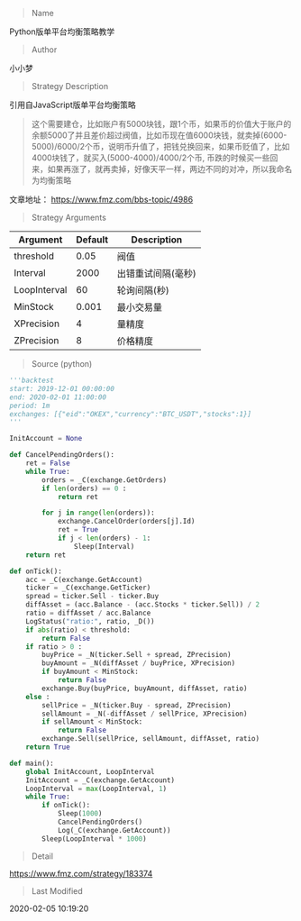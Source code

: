 
> Name

Python版单平台均衡策略教学

> Author

小小梦

> Strategy Description

引用自JavaScript版单平台均衡策略
> 这个需要建仓，比如账户有5000块钱，跟1个币，如果币的价值大于账户的余额5000了并且差价超过阀值，比如币现在值6000块钱，就卖掉(6000-5000)/6000/2个币，说明币升值了，把钱兑换回来，如果币贬值了，比如4000块钱了，就买入(5000-4000)/4000/2个币, 币跌的时候买一些回来，如果再涨了，就再卖掉，好像天平一样，两边不同的对冲，所以我命名为均衡策略

文章地址： https://www.fmz.com/bbs-topic/4986

> Strategy Arguments



|Argument|Default|Description|
|----|----|----|
|threshold|0.05|阀值|
|Interval|2000|出错重试间隔(毫秒)|
|LoopInterval|60|轮询间隔(秒)|
|MinStock|0.001|最小交易量|
|XPrecision|4|量精度|
|ZPrecision|8|价格精度|


> Source (python)

``` python
'''backtest
start: 2019-12-01 00:00:00
end: 2020-02-01 11:00:00
period: 1m
exchanges: [{"eid":"OKEX","currency":"BTC_USDT","stocks":1}]
'''

InitAccount = None

def CancelPendingOrders():
    ret = False
    while True:
        orders = _C(exchange.GetOrders)
        if len(orders) == 0 :
            return ret

        for j in range(len(orders)):
            exchange.CancelOrder(orders[j].Id)
            ret = True
            if j < len(orders) - 1:
                Sleep(Interval)
    return ret 

def onTick():
    acc = _C(exchange.GetAccount)
    ticker = _C(exchange.GetTicker)
    spread = ticker.Sell - ticker.Buy
    diffAsset = (acc.Balance - (acc.Stocks * ticker.Sell)) / 2
    ratio = diffAsset / acc.Balance
    LogStatus("ratio:", ratio, _D())
    if abs(ratio) < threshold:
        return False
    if ratio > 0 :
        buyPrice = _N(ticker.Sell + spread, ZPrecision)
        buyAmount = _N(diffAsset / buyPrice, XPrecision)
        if buyAmount < MinStock:
            return False
        exchange.Buy(buyPrice, buyAmount, diffAsset, ratio)
    else :
        sellPrice = _N(ticker.Buy - spread, ZPrecision)
        sellAmount = _N(-diffAsset / sellPrice, XPrecision)
        if sellAmount < MinStock:
            return False 
        exchange.Sell(sellPrice, sellAmount, diffAsset, ratio)
    return True

def main():
    global InitAccount, LoopInterval
    InitAccount = _C(exchange.GetAccount)
    LoopInterval = max(LoopInterval, 1)
    while True:
        if onTick():
            Sleep(1000)
            CancelPendingOrders()
            Log(_C(exchange.GetAccount))
        Sleep(LoopInterval * 1000)
```

> Detail

https://www.fmz.com/strategy/183374

> Last Modified

2020-02-05 10:19:20
